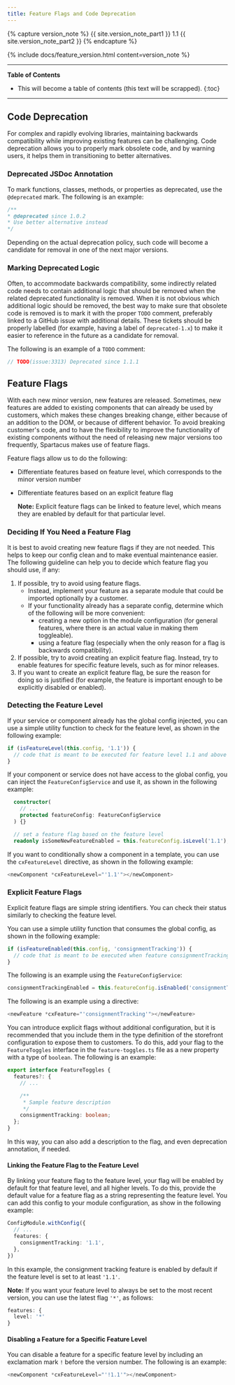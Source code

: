 ```yaml
---
title: Feature Flags and Code Deprecation
---
```


{% capture version_note %}
{{ site.version_note_part1 }} 1.1 {{ site.version_note_part2 }}
{% endcapture %}

{% include docs/feature_version.html content=version_note %}

***

**Table of Contents**

- This will become a table of contents (this text will be scrapped).
{:toc}

***

## Code Deprecation

For complex and rapidly evolving libraries, maintaining backwards compatibility while improving existing features can be challenging. Code deprecation allows you to properly mark obsolete code, and by warning users, it helps them in transitioning to better alternatives.

### Deprecated JSDoc Annotation

To mark functions, classes, methods, or properties as deprecated, use the `@deprecated` mark. The following is an example:

```typescript
/**
* @deprecated since 1.0.2
* Use better alternative instead
*/
```

Depending on the actual deprecation policy, such code will become a candidate for removal in one of the next major versions.

### Marking Deprecated Logic

Often, to accommodate backwards compatibility, some indirectly related code needs to contain additional logic that should be removed when the related deprecated functionality is removed. When it is not obvious which additional logic should be removed, the best way to make sure that obsolete code is removed is to mark it with the proper `TODO` comment, preferably linked to a GitHub issue with additional details. These tickets should be properly labelled (for example, having a label of `deprecated-1.x`) to make it easier to reference in the future as a candidate for removal.

The following is an example of a `TODO` comment:

 
```typescript
// TODO(issue:3313) Deprecated since 1.1.1
```

## Feature Flags

With each new minor version, new features are released. Sometimes, new features are added to existing components that can already be used by customers, which makes these changes breaking change, either because of an addition to the DOM, or because of different behavior. To avoid breaking customer's code, and to have the flexibility to improve the functionality of existing components without the need of releasing new major versions too frequently, Spartacus makes use of feature flags.

Feature flags allow us to do the following:

- Differentiate features based on feature level, which corresponds to the minor version number
- Differentiate features based on an explicit feature flag

  **Note:** Explicit feature flags can be linked to feature level, which means they are enabled by default for that particular level.

### Deciding If You Need a Feature Flag

It is best to avoid creating new feature flags if they are not needed. This helps to keep our config clean and to make eventual maintenance easier. The following guideline can help you to decide which feature flag you should use, if any:

1. If possible, try to avoid using feature flags.
   - Instead, implement your feature as a separate module that could be imported optionally by a customer.
   - If your functionality already has a separate config, determine which of the following will be more convenient:
       - creating a new option in the module configuration (for general features, where there is an actual value in making them toggleable).
       - using a feature flag (especially when the only reason for a flag is backwards compatibility).
2. If possible, try to avoid creating an explicit feature flag. Instead, try to enable features for specific feature levels, such as for minor releases.
3. If you want to create an explicit feature flag, be sure the reason for doing so is justified (for example, the feature is important enough to be explicitly disabled or enabled).

### Detecting the Feature Level

If your service or component already has the global config injected, you can use a simple utility function to check for the feature level, as shown in the following example:

```typescript
if (isFeatureLevel(this.config, '1.1')) {
  // code that is meant to be executed for feature level 1.1 and above
}
```

If your component or service does not have access to the global config, you can inject the `FeatureConfigService` and use it, as shown in the following example:

```typescript
  constructor(
    // ...
    protected featureConfig: FeatureConfigService
  ) {}

  // set a feature flag based on the feature level
  readonly isSomeNewFeatureEnabled = this.featureConfig.isLevel('1.1');
```

If you want to conditionally show a component in a template, you can use the `cxFeatureLevel` directive, as shown in the following example:

```typescript
<newComponent *cxFeatureLevel="'1.1'"></newComponent>
```

### Explicit Feature Flags

Explicit feature flags are simple string identifiers. You can check their status similarly to checking the feature level.

You can use a simple utility function that consumes the global config, as shown in the following example:

```typescript
if (isFeatureEnabled(this.config, 'consignmentTracking')) {
  // code that is meant to be executed when feature consignmentTracking is enabled
}
```

The following is an example using the `FeatureConfigService`:

```typescript
consignmentTrackingEnabled = this.featureConfig.isEnabled('consignmentTracking');
```

The following is an example using a directive:

```typescript
<newFeature *cxFeature="'consignmentTracking'"></newFeature>
```

You can introduce explicit flags without additional configuration, but it is recommended that you include them in the type definition of the storefront configuration to expose them to customers. To do this, add your flag to the `FeatureToggles` interface in the `feature-toggles.ts` file as a new property with a type of `boolean`. The following is an example:

```typescript
export interface FeatureToggles {
  features?: {
    // ...

    /**
     * Sample feature description
     */
    consignmentTracking: boolean;
  };
}
```

In this way, you can also add a description to the flag, and even deprecation annotation, if needed.

#### Linking the Feature Flag to the Feature Level

By linking your feature flag to the feature level, your flag will be enabled by default for that feature level, and all higher levels. To do this, provide the default value for a feature flag as a string representing the feature level. You can add this config to your module configuration, as show in the following example:
  
```typescript
ConfigModule.withConfig({
  // ...
  features: {
    consignmentTracking: '1.1',
  },
})
```

In this example, the consignment tracking feature is enabled by default if the feature level is set to at least `'1.1'`.
  
**Note:** If you want your feature level to always be set to the most recent version, you can use the latest flag `'*'`, as follows:

```typescript
features: {
  level: '*'
}
```

#### Disabling a Feature for a Specific Feature Level

You can disable a feature for a specific feature level by including an exclamation mark `!` before the version number. The following is an example:

```typescript
<newComponent *cxFeatureLevel="'!1.1'"></newComponent>
```
